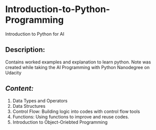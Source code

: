 # Introduction-to-Python-Programming
Introduction to Python for AI

## Description:
Contains worked examples and explanation to learn python. Note was created while taking the AI Programming with Python Nanodegree on Udacity


## ***Content:***

1. Data Types and Operators
2. Data Structures
3. Control Flow: Building logic into codes with control flow tools
4. Functions: Using functions to improve and reuse codes.
5. Introduction to Object-Oriebted Programming


